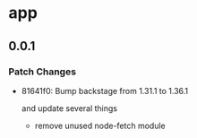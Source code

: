 # app

## 0.0.1

### Patch Changes

- 81641f0: Bump backstage from 1.31.1 to 1.36.1

  and update several things

  - remove unused node-fetch module
